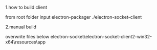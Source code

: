 1.how to build client

from root folder input electron-packager ./electron-socket-client

2.manual build

overwrite files below electron-socket\electron-socket-client2-win32-x64\resources\app